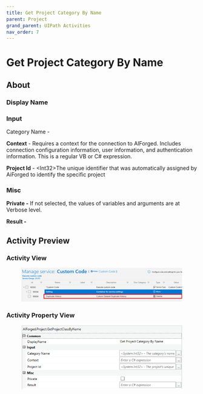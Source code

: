 ```yaml
---
title: Get Project Category By Name
parent: Project
grand_parent: UIPath Activities
nav_order: 7
---
```


# Get Project Category By Name

## About

### Display Name

### Input

Category Name -

**Context** - Requires a context for the connection to AIForged. Includes connection configuration information, user information, and authentication information. This is a regular VB or C# expression.

**Project Id** - \<Int32>The unique identifier that was automatically assigned by AiForged to identify the specific project

### Misc

**Private -** If not selected, the values of variables and arguments are at Verbose level.

**Result -**

## Activity Preview

### Activity View

<figure><img src="../../.gitbook/assets/image (16).png" alt=""><figcaption></figcaption></figure>

### Activity Property View

<figure><img src="../../.gitbook/assets/image (39).png" alt=""><figcaption></figcaption></figure>
